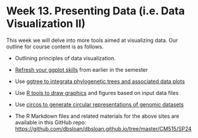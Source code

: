 # Week 13. Presenting Data (i.e. Data Visualization II)

This week we will delve into more tools aimed at visualizing data. Our outline for course content is as follows.

- Outlining principles of data visualization.

- [Refresh your ggplot skills](https://dbsloan.github.io/CM515/SP24/ggplot/) from earlier in the semester

- Use [ggtree to integrata phylogenetic trees and associated data plots](https://dbsloan.github.io/CM515/SP24/ggtree/)

- Use [R tools to draw graphics](https://dbsloan.github.io/CM515/SP24/r_figure_drawing/) and figures based on input data files

- Use [circos to generate circular representations of genomic datasets](https://dbsloan.github.io/CM515/SP24/circos/)

- The R Markdown files and related materials for the above sites are available in this GitHub repo: https://github.com/dbsloan/dbsloan.github.io/tree/master/CM515/SP24 